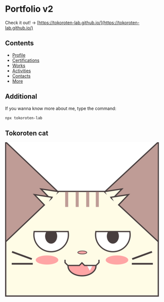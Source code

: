 # Portfolio v2

Check it out! -> [https://tokoroten-lab.github.io/](https://tokoroten-lab.github.io/)

## Contents

- [Profile](https://tokoroten-lab.github.io/#profile)
- [Certifications](https://tokoroten-lab.github.io/#certifications)
- [Works](https://tokoroten-lab.github.io/#works)
- [Activities](https://tokoroten-lab.github.io/#activities)
- [Contacts](https://tokoroten-lab.github.io/#contacts)
- [More](https://tokoroten-lab.github.io/#more)

## Additional

If you wanna know more about me, type the command:

```sh
npx tokoroten-lab
```

## Tokoroten cat

![cat](./img/cat.svg)
